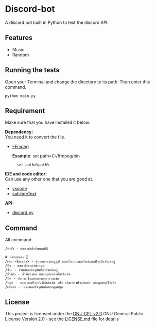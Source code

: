 # Discord-bot

A discord bot built in Python to test the discord API.


## Features

- Music
- Random


## Running the tests

Open your Terminal and change the directory to its path. Then enter this command.

    python main.py


## Requirement

Make sure that you have installed it below. </br>

**Dependency:** </br>
 You need it to convert the file.
- [FFmpeg](https://ffmpeg.org/download.html)

  **Example:** set path=C:/ffmpeg/bin

        set path=%path%

**IDE and code editor:** </br>
 Can use any other one that you are good at.
- [vscode](https://code.visualstudio.com/)
- [sublimeText](https://www.sublimetext.com/)

**API:** </br>
 - [discord.py](https://pypi.org/project/discord.py/)


## Command

All command:

    /คำสั่ง - แสดงคำสั่งทั้งหมดที่มี

    # หมวดเพลง 🎵
    /เล่น <ชื่อเพลง> - ค้นหาเพลงบนยูทูป และเริ่มเล่นเพลงที่แชแนลปัจจุบันที่คุณอยู่
    /คิว - แสดงคิวเพลงทั้งหมด
    /ข้าม - ข้ามเพลงปัจจุบันที่กำลังเล่นอยู่
    /ล้างคิว - ล้างคิวเพลง และหยุดเพลงที่กำลังเล่น
    /ปิด - ตัดการเชื่อมต่อบอทออกจากแชท
    /หยุด - หยุดเพลงปัจจุบันที่กำลังเล่น หรือ เล่นเพลงปัจจุบันต่อ หากถูกหยุดไว้แล้ว
    /เล่นต่อ - เล่นเพลงปัจจุบันต่อหากถูกหยุด


## License

This project is licensed under the [GNU GPL v2.0](Discord-bot/LICENSE.md)
GNU General Public License Version 2.0 - see the [LICENSE.md](Discord-bot/LICENSE.md) file for
details
